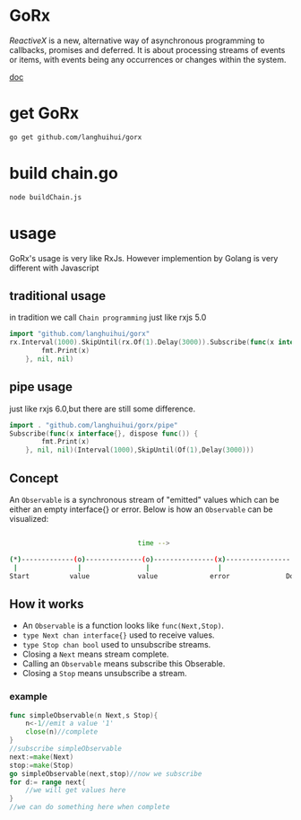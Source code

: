 # GoRx
*ReactiveX* is a new, alternative way of asynchronous programming to callbacks, promises and deferred. It is about processing streams of events or items, with events being any occurrences or changes within the system.

[doc](https://godoc.org/github.com/langhuihui/GoRx/pipe)

# get GoRx
```bash
go get github.com/langhuihui/gorx
```

# build chain.go
```bash
node buildChain.js
```

# usage

GoRx's usage is very like RxJs. However implemention by Golang is very different with Javascript

## traditional usage
in tradition we call `Chain programming`
just like rxjs 5.0
```go
import "github.com/langhuihui/gorx"
rx.Interval(1000).SkipUntil(rx.Of(1).Delay(3000)).Subscribe(func(x interface{}, dispose func()) {
		fmt.Print(x)
	}, nil, nil)
```

## pipe usage

just like rxjs 6.0,but there are still some difference.

```go
import . "github.com/langhuihui/gorx/pipe"
Subscribe(func(x interface{}, dispose func()) {
		fmt.Print(x)
	}, nil, nil)(Interval(1000),SkipUntil(Of(1),Delay(3000)))
```

## Concept
An `Observable` is a synchronous stream of "emitted" values which can be either an empty interface{} or error. Below is how an `Observable` can be visualized:

```bash

                                time -->

(*)-------------(o)--------------(o)---------------(x)----------------|>
 |               |                |                 |                 |
Start          value            value             error              Done

```

## How it works

 - An `Observable` is a function looks like `func(Next,Stop)`.
 - `type Next chan interface{}` used to receive values.
 - `type Stop chan bool` used to unsubscribe streams.
 - Closing a `Next` means stream complete.
 - Calling an `Observable` means subscribe this Obserable.
 - Closing a `Stop` means unsubscribe a stream.

 ### example

 ```go
 func simpleObservable(n Next,s Stop){
	 n<-1//emit a value '1'
	 close(n)//complete
 }
 //subscribe simpleObservable
 next:=make(Next)
 stop:=make(Stop)
 go simpleObservable(next,stop)//now we subscribe
 for d:= range next{
	 //we will get values here
 }
 //we can do something here when complete
 ```


